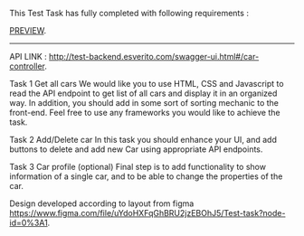 This Test Task has fully completed with following requirements :

[PREVIEW](https://NikitaTudakov.github.io/CarList/).


---------------------------------------------------------------------------------------------------------------------------
 API LINK : http://test-backend.esverito.com/swagger-ui.html#/car-controller.

Task 1 Get all cars
We would like you to use HTML, CSS and Javascript to read the API endpoint to get list of
all cars and display it in an organized way.
In addition, you should add in some sort of sorting mechanic to the front-end. Feel free to
use any frameworks you would like to achieve the task.

Task 2 Add/Delete car
In this task you should enhance your UI, and add buttons to delete and add new Car using
appropriate API endpoints.

Task 3 Car profile (optional)
Final step is to add functionality to show information of a single car, and to be able to change
the properties of the car.

Design developed according to layout from figma https://www.figma.com/file/uYdoHXFqGhBRU2jzEBOhJ5/Test-task?node-id=0%3A1.
